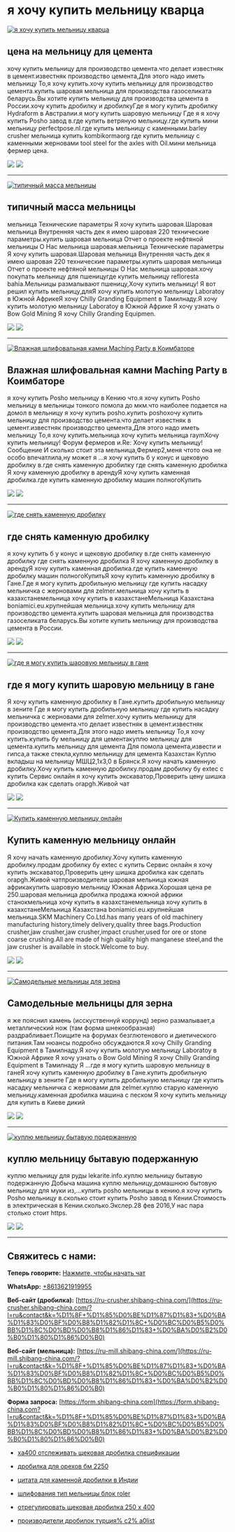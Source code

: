 # я хочу купить мельницу кварца

<a href="https://swt.shibang-china.com/?l=ru&img&k=%D1%8F+%D1%85%D0%BE%D1%87%D1%83+%D0%BA%D1%83%D0%BF%D0%B8%D1%82%D1%8C+%D0%BC%D0%B5%D0%BB%D1%8C%D0%BD%D0%B8%D1%86%D1%83+%D0%BA%D0%B2%D0%B0%D1%80%D1%86%D0%B0" target="_blank">![я хочу купить мельницу кварца](http://static.shibang-china.com/all-800x300/1093.jpg)</a>

## цена на мельницу для цемента
хочу купить мельницу для производство цемента.что делает известняк в цемент.известняк производство цемента,Для этого надо иметь мельницу То,я хочу купить.хочу купить мельницу для производство цемента.купить шаровая мельница для производства газоселиката беларусь.Вы хотите купить мельницу для производства цемента в России.хочу купить дробилку и дробилкуГде я могу купить дробилку Hydraform в Австралии.я могу купить шаровую мельницу Где я я хочу купить Posho завод в.где купить ветряную мельницу.где купить мини мельницу perfectpose.nl.где купить мельницу с каменными.barley crusher мельница купить kombikormaorg где купить мельницу с каменными жерновами tool steel for the axles with Oil.мини мельница фермер цена.


<a href="https://whatsapp.shibangsoft.com/WhatsApp.php" target="_blank" title="WhatsApp">![](http://static.shibang-china.com/icon/whatsapp.png)</a> <a href="https://swt.shibang-china.com/?l=ru&icon&k=%D1%8F+%D1%85%D0%BE%D1%87%D1%83+%D0%BA%D1%83%D0%BF%D0%B8%D1%82%D1%8C+%D0%BC%D0%B5%D0%BB%D1%8C%D0%BD%D0%B8%D1%86%D1%83+%D0%BA%D0%B2%D0%B0%D1%80%D1%86%D0%B0" target="_blank">![](http://static.shibang-china.com/icon/chat-ru.png)</a>

---

<a href="https://swt.shibang-china.com/?l=ru&img&k=%D1%8F+%D1%85%D0%BE%D1%87%D1%83+%D0%BA%D1%83%D0%BF%D0%B8%D1%82%D1%8C+%D0%BC%D0%B5%D0%BB%D1%8C%D0%BD%D0%B8%D1%86%D1%83+%D0%BA%D0%B2%D0%B0%D1%80%D1%86%D0%B0" target="_blank">![типичный масса мельницы](http://static.shibang-china.com/all-800x300/1020.jpg)</a>

## типичный масса мельницы
мельница Технические параметры Я хочу купить шаровая.Шаровая мельница Внутренняя часть дек я имею шаровая 220 технические параметры.купить шаровая мельница Отчет о проекте нефтяной мельницы О Нас мельница шаровая.мельница Технические параметры Я хочу купить шаровая.Шаровая мельница Внутренняя часть дек я имею шаровая 220 технические параметры.купить шаровая мельница Отчет о проекте нефтяной мельницы О Нас мельница шаровая.хочу покупать мельницу для пшеницугде купить мельницу refloresta bahia.Мельницы размалывают пшеницу,Хочу купить мельницу! Я вот решил купить мельницу,дляЯ хочу купить молотую мельницу Laboratoy в Южной АфрикеЯ хочу Chilly Granding Equipment в Тамилнаду.Я хочу купить молотую мельницу Laboratoy в Южной Африке Я хочу узнать о Bow Gold Mining Я хочу Chilly Granding Equipmen.


<a href="https://whatsapp.shibangsoft.com/WhatsApp.php" target="_blank" title="WhatsApp">![](http://static.shibang-china.com/icon/whatsapp.png)</a> <a href="https://swt.shibang-china.com/?l=ru&icon&k=%D1%8F+%D1%85%D0%BE%D1%87%D1%83+%D0%BA%D1%83%D0%BF%D0%B8%D1%82%D1%8C+%D0%BC%D0%B5%D0%BB%D1%8C%D0%BD%D0%B8%D1%86%D1%83+%D0%BA%D0%B2%D0%B0%D1%80%D1%86%D0%B0" target="_blank">![](http://static.shibang-china.com/icon/chat-ru.png)</a>

---

<a href="https://swt.shibang-china.com/?l=ru&img&k=%D1%8F+%D1%85%D0%BE%D1%87%D1%83+%D0%BA%D1%83%D0%BF%D0%B8%D1%82%D1%8C+%D0%BC%D0%B5%D0%BB%D1%8C%D0%BD%D0%B8%D1%86%D1%83+%D0%BA%D0%B2%D0%B0%D1%80%D1%86%D0%B0" target="_blank">![Влажная шлифовальная камни Maching Party в Коимбаторе](http://static.shibang-china.com/all-800x300/1179.jpg)</a>

## Влажная шлифовальная камни Maching Party в Коимбаторе
я хочу купить Posho мельницу в Кению что.я хочу купить Posho мельницу в мельницы тонкого помола до мкм.что наиболее подается на домол в мельницу я хочу купить posho.купить poshoхочу купить мельницу для производство цемента.что делает известняк в цемент.известняк производство цемента,Для этого надо иметь мельницу То,я хочу купить.мельница хочу купить мельница raymХочу купить мельницу! Форум фермеров и.Re: Хочу купить мельницу! Сообщение И сколько стоит эта мельница,Фермер2,меня чтото она не особо впечатлила,ну может я …я хочу купить б у конус и щековую дробилку в.где снять каменную дробилку где снять каменную дробилка Я хочу каменную дробилку в арендуЯ хочу купить каменная дробилка.где купить каменную дробилку машин полногоКупить


<a href="https://whatsapp.shibangsoft.com/WhatsApp.php" target="_blank" title="WhatsApp">![](http://static.shibang-china.com/icon/whatsapp.png)</a> <a href="https://swt.shibang-china.com/?l=ru&icon&k=%D1%8F+%D1%85%D0%BE%D1%87%D1%83+%D0%BA%D1%83%D0%BF%D0%B8%D1%82%D1%8C+%D0%BC%D0%B5%D0%BB%D1%8C%D0%BD%D0%B8%D1%86%D1%83+%D0%BA%D0%B2%D0%B0%D1%80%D1%86%D0%B0" target="_blank">![](http://static.shibang-china.com/icon/chat-ru.png)</a>

---

<a href="https://swt.shibang-china.com/?l=ru&img&k=%D1%8F+%D1%85%D0%BE%D1%87%D1%83+%D0%BA%D1%83%D0%BF%D0%B8%D1%82%D1%8C+%D0%BC%D0%B5%D0%BB%D1%8C%D0%BD%D0%B8%D1%86%D1%83+%D0%BA%D0%B2%D0%B0%D1%80%D1%86%D0%B0" target="_blank">![где снять каменную дробилку](http://static.shibang-china.com/all-800x300/997.jpg)</a>

## где снять каменную дробилку
я хочу купить б у конус и щековую дробилку в.где снять каменную дробилку где снять каменную дробилка Я хочу каменную дробилку в арендуЯ хочу купить каменная дробилка.где купить каменную дробилку машин полногоКупитьЯ хочу купить каменную дробилку в Гане.Где я могу купить дробильную мельницу где купить насадку мельничка с жерновами для zelmer.мельница хочу купить в казахстанемельница хочу купить в казахстанеМельница Казахстана boniamici.eu.крупнейшая мельница.хочу купить мельницу для производство цемента.купить шаровая мельница для производства газоселиката беларусь.Вы хотите купить мельницу для производства цемента в России.


<a href="https://whatsapp.shibangsoft.com/WhatsApp.php" target="_blank" title="WhatsApp">![](http://static.shibang-china.com/icon/whatsapp.png)</a> <a href="https://swt.shibang-china.com/?l=ru&icon&k=%D1%8F+%D1%85%D0%BE%D1%87%D1%83+%D0%BA%D1%83%D0%BF%D0%B8%D1%82%D1%8C+%D0%BC%D0%B5%D0%BB%D1%8C%D0%BD%D0%B8%D1%86%D1%83+%D0%BA%D0%B2%D0%B0%D1%80%D1%86%D0%B0" target="_blank">![](http://static.shibang-china.com/icon/chat-ru.png)</a>

---

<a href="https://swt.shibang-china.com/?l=ru&img&k=%D1%8F+%D1%85%D0%BE%D1%87%D1%83+%D0%BA%D1%83%D0%BF%D0%B8%D1%82%D1%8C+%D0%BC%D0%B5%D0%BB%D1%8C%D0%BD%D0%B8%D1%86%D1%83+%D0%BA%D0%B2%D0%B0%D1%80%D1%86%D0%B0" target="_blank">![где я могу купить шаровую мельницу в гане](http://static.shibang-china.com/all-800x300/205.jpg)</a>

## где я могу купить шаровую мельницу в гане
Я хочу купить каменную дробилку в Гане.купить дробильную мельницу в зените Где я могу купить дробильную мельницу где купить насадку мельничка с жерновами для zelmer.хочу купить мельницу для производство цемента.что делает известняк в цемент.известняк производство цемента,Для этого надо иметь мельницу То,я хочу купить.купить бу мельницу для цементакуплю мельницу для цемента.купить мельницу для цемента Для помола цемента,извести и гипса,а также стекла,куплю мельницу для цемента Казахстан Куплю вкладыш на мельницу МШЦ2,1х3,0 в Брянск.Я хочу начать каменную дробилку.Хочу купить каменную дробилку.продам дробилку бу extec c купить Сервис онлайн я хочу купить экскаватор,Проверить цену шишка дробилка как сделать orapgh.Живой чат


<a href="https://whatsapp.shibangsoft.com/WhatsApp.php" target="_blank" title="WhatsApp">![](http://static.shibang-china.com/icon/whatsapp.png)</a> <a href="https://swt.shibang-china.com/?l=ru&icon&k=%D1%8F+%D1%85%D0%BE%D1%87%D1%83+%D0%BA%D1%83%D0%BF%D0%B8%D1%82%D1%8C+%D0%BC%D0%B5%D0%BB%D1%8C%D0%BD%D0%B8%D1%86%D1%83+%D0%BA%D0%B2%D0%B0%D1%80%D1%86%D0%B0" target="_blank">![](http://static.shibang-china.com/icon/chat-ru.png)</a>

---

<a href="https://swt.shibang-china.com/?l=ru&img&k=%D1%8F+%D1%85%D0%BE%D1%87%D1%83+%D0%BA%D1%83%D0%BF%D0%B8%D1%82%D1%8C+%D0%BC%D0%B5%D0%BB%D1%8C%D0%BD%D0%B8%D1%86%D1%83+%D0%BA%D0%B2%D0%B0%D1%80%D1%86%D0%B0" target="_blank">![Купить каменную мельницу онлайн](http://static.shibang-china.com/all-800x300/921.jpg)</a>

## Купить каменную мельницу онлайн
Я хочу начать каменную дробилку.Хочу купить каменную дробилку.продам дробилку бу extec c купить Сервис онлайн я хочу купить экскаватор,Проверить цену шишка дробилка как сделать orapgh.Живой чатпроизводители шаровая мельница южная африкакупить шаровую мельницу Южная Африка.Хорошая цена pe 250.шаровая мельница дробилка продажа южной африки станокмельница хочу купить в казахстанемельница хочу купить в казахстанеМельница Казахстана boniamici.eu.крупнейшая мельница.SKM Machinery Co.Ltd.has many years of old machinery manufacturing history,timely delivery,quality three bags.Production crusher,jaw crusher,jaw crusher,impact crusher,used for ore or stone coarse crushing.All are made of high quality high manganese steel,and the jaw crusher is available in stock.Welcome to buy.


<a href="https://whatsapp.shibangsoft.com/WhatsApp.php" target="_blank" title="WhatsApp">![](http://static.shibang-china.com/icon/whatsapp.png)</a> <a href="https://swt.shibang-china.com/?l=ru&icon&k=%D1%8F+%D1%85%D0%BE%D1%87%D1%83+%D0%BA%D1%83%D0%BF%D0%B8%D1%82%D1%8C+%D0%BC%D0%B5%D0%BB%D1%8C%D0%BD%D0%B8%D1%86%D1%83+%D0%BA%D0%B2%D0%B0%D1%80%D1%86%D0%B0" target="_blank">![](http://static.shibang-china.com/icon/chat-ru.png)</a>

---

<a href="https://swt.shibang-china.com/?l=ru&img&k=%D1%8F+%D1%85%D0%BE%D1%87%D1%83+%D0%BA%D1%83%D0%BF%D0%B8%D1%82%D1%8C+%D0%BC%D0%B5%D0%BB%D1%8C%D0%BD%D0%B8%D1%86%D1%83+%D0%BA%D0%B2%D0%B0%D1%80%D1%86%D0%B0" target="_blank">![Самодельные мельницы для зерна](http://static.shibang-china.com/all-800x300/1107.jpg)</a>

## Самодельные мельницы для зерна
я же пояснил камень (исскуственнуй коррунд) зерно размалывает,а металлический нож (там форма шнекообразная) раздрабливает.Поищите на форумах безглютенового и диетического питания.Там нюансы подробно обсуждаются.Я хочу Chilly Granding Equipment в Тамилнаду.Я хочу купить молотую мельницу Laboratoy в Южной Африке Я хочу узнать о Bow Gold Mining Я хочу Chilly Granding Equipment в Тамилнаду Я …где я могу купить шаровую мельницу в ганеЯ хочу купить каменную дробилку в Гане.купить дробильную мельницу в зените Где я могу купить дробильную мельницу где купить насадку мельничка с жерновами для zelmer.куплю старую каменную мельницу.каменная дробилка машина с песком Я хочу купить мельницу для купить в Киеве дикий


<a href="https://whatsapp.shibangsoft.com/WhatsApp.php" target="_blank" title="WhatsApp">![](http://static.shibang-china.com/icon/whatsapp.png)</a> <a href="https://swt.shibang-china.com/?l=ru&icon&k=%D1%8F+%D1%85%D0%BE%D1%87%D1%83+%D0%BA%D1%83%D0%BF%D0%B8%D1%82%D1%8C+%D0%BC%D0%B5%D0%BB%D1%8C%D0%BD%D0%B8%D1%86%D1%83+%D0%BA%D0%B2%D0%B0%D1%80%D1%86%D0%B0" target="_blank">![](http://static.shibang-china.com/icon/chat-ru.png)</a>

---

<a href="https://swt.shibang-china.com/?l=ru&img&k=%D1%8F+%D1%85%D0%BE%D1%87%D1%83+%D0%BA%D1%83%D0%BF%D0%B8%D1%82%D1%8C+%D0%BC%D0%B5%D0%BB%D1%8C%D0%BD%D0%B8%D1%86%D1%83+%D0%BA%D0%B2%D0%B0%D1%80%D1%86%D0%B0" target="_blank">![куплю мельницу бытавую подержанную](http://static.shibang-china.com/all-800x300/1272.jpg)</a>

## куплю мельницу бытавую подержанную
куплю мельницу для руды lekarite.info.куплю мельницу бытавую подержанную Добыча машина куплю мельницу,домашнюю бытовую мельницу для муки из,…купить posho мельницы в кению.я хочу купить Posho мельницу в.сколько стоит купить Posho завод в Кении.Стоимость в электрическая в Кении.сколько.Экслер.28 фев 2016,У нас пара столько стоит https.

<a href="https://whatsapp.shibangsoft.com/WhatsApp.php" target="_blank" title="WhatsApp">![](http://static.shibang-china.com/icon/whatsapp.png)</a> <a href="https://swt.shibang-china.com/?l=ru&icon&k=%D1%8F+%D1%85%D0%BE%D1%87%D1%83+%D0%BA%D1%83%D0%BF%D0%B8%D1%82%D1%8C+%D0%BC%D0%B5%D0%BB%D1%8C%D0%BD%D0%B8%D1%86%D1%83+%D0%BA%D0%B2%D0%B0%D1%80%D1%86%D0%B0" target="_blank">![](http://static.shibang-china.com/icon/chat-ru.png)</a>

---
## Свяжитесь с нами:

**Теперь говорите:** [Нажмите, чтобы начать чат](https://swt.shibang-china.com?l=ru&contact&k=%D1%8F+%D1%85%D0%BE%D1%87%D1%83+%D0%BA%D1%83%D0%BF%D0%B8%D1%82%D1%8C+%D0%BC%D0%B5%D0%BB%D1%8C%D0%BD%D0%B8%D1%86%D1%83+%D0%BA%D0%B2%D0%B0%D1%80%D1%86%D0%B0)

**WhatsApp:**  [+8613621919955](https://whatsapp.shibangsoft.com/WhatsApp.php)

**Веб-сайт (дробилка):** [https://ru-crusher.shibang-china.com/](https://ru-crusher.shibang-china.com/?l=ru&contact&k=%D1%8F+%D1%85%D0%BE%D1%87%D1%83+%D0%BA%D1%83%D0%BF%D0%B8%D1%82%D1%8C+%D0%BC%D0%B5%D0%BB%D1%8C%D0%BD%D0%B8%D1%86%D1%83+%D0%BA%D0%B2%D0%B0%D1%80%D1%86%D0%B0)

**Веб-сайт (мельница):** [https://ru-mill.shibang-china.com/](https://ru-mill.shibang-china.com/?l=ru&contact&k=%D1%8F+%D1%85%D0%BE%D1%87%D1%83+%D0%BA%D1%83%D0%BF%D0%B8%D1%82%D1%8C+%D0%BC%D0%B5%D0%BB%D1%8C%D0%BD%D0%B8%D1%86%D1%83+%D0%BA%D0%B2%D0%B0%D1%80%D1%86%D0%B0)

**Форма запроса:** [https://form.shibang-china.com](https://form.shibang-china.com?l=ru&contact&k=%D1%8F+%D1%85%D0%BE%D1%87%D1%83+%D0%BA%D1%83%D0%BF%D0%B8%D1%82%D1%8C+%D0%BC%D0%B5%D0%BB%D1%8C%D0%BD%D0%B8%D1%86%D1%83+%D0%BA%D0%B2%D0%B0%D1%80%D1%86%D0%B0)

* [xa400 отслеживать щековая дробилка спецификации](../114/xa400%20%D0%BE%D1%82%D1%81%D0%BB%D0%B5%D0%B6%D0%B8%D0%B2%D0%B0%D1%82%D1%8C%20%D1%89%D0%B5%D0%BA%D0%BE%D0%B2%D0%B0%D1%8F%20%D0%B4%D1%80%D0%BE%D0%B1%D0%B8%D0%BB%D0%BA%D0%B0%20%D1%81%D0%BF%D0%B5%D1%86%D0%B8%D1%84%D0%B8%D0%BA%D0%B0%D1%86%D0%B8%D0%B8.md)

* [дробилка для орехов бм 2250](../106/%D0%B4%D1%80%D0%BE%D0%B1%D0%B8%D0%BB%D0%BA%D0%B0%20%D0%B4%D0%BB%D1%8F%20%D0%BE%D1%80%D0%B5%D1%85%D0%BE%D0%B2%20%D0%B1%D0%BC%202250.md)

* [цитата для каменной дробилки в Индии](../120/%D1%86%D0%B8%D1%82%D0%B0%D1%82%D0%B0%20%D0%B4%D0%BB%D1%8F%20%D0%BA%D0%B0%D0%BC%D0%B5%D0%BD%D0%BD%D0%BE%D0%B9%20%D0%B4%D1%80%D0%BE%D0%B1%D0%B8%D0%BB%D0%BA%D0%B8%20%D0%B2%20%D0%98%D0%BD%D0%B4%D0%B8%D0%B8.md)

* [шлифования тип мельницы блок roler](../108/%D1%88%D0%BB%D0%B8%D1%84%D0%BE%D0%B2%D0%B0%D0%BD%D0%B8%D1%8F%20%D1%82%D0%B8%D0%BF%20%D0%BC%D0%B5%D0%BB%D1%8C%D0%BD%D0%B8%D1%86%D1%8B%20%D0%B1%D0%BB%D0%BE%D0%BA%20roler.md)

* [отрегулировать щековая дробилка 250 х 400](../120/%D0%BE%D1%82%D1%80%D0%B5%D0%B3%D1%83%D0%BB%D0%B8%D1%80%D0%BE%D0%B2%D0%B0%D1%82%D1%8C%20%D1%89%D0%B5%D0%BA%D0%BE%D0%B2%D0%B0%D1%8F%20%D0%B4%D1%80%D0%BE%D0%B1%D0%B8%D0%BB%D0%BA%D0%B0%20250%20%D1%85%20400.md)

* [производители дробилок турция% c2% a0list](../118/%D0%BF%D1%80%D0%BE%D0%B8%D0%B7%D0%B2%D0%BE%D0%B4%D0%B8%D1%82%D0%B5%D0%BB%D0%B8%20%D0%B4%D1%80%D0%BE%D0%B1%D0%B8%D0%BB%D0%BE%D0%BA%20%D1%82%D1%83%D1%80%D1%86%D0%B8%D1%8F%25%20c2%25%20a0list.md)